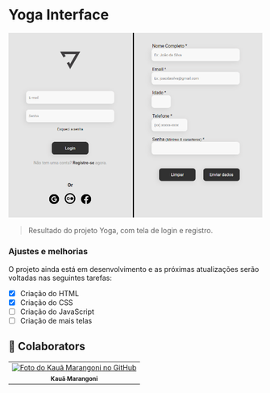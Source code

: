 # Yoga Interface

<img src="./assets/image-example.png" alt="imagem de exemplo" width="580px;">

> Resultado do projeto Yoga, com tela de login e registro.

### Ajustes e melhorias

O projeto ainda está em desenvolvimento e as próximas atualizações serão voltadas nas seguintes tarefas:

- [x] Criação do HTML
- [x] Criação do CSS
- [ ] Criação do JavaScript
- [ ] Criação de mais telas

## 🤝 Colaborators

<table>
  <tr>
    <td align="center">
      <a href="https://github.com/Kaua-Marangoni">
        <img src="https://avatars.githubusercontent.com/u/67929579?v=4" width="100px;" alt="Foto do Kauã Marangoni no GitHub"/><br>
        <sub>
          <b>Kauã Marangoni</b>
        </sub>
      </a>
    </td>
  </tr>
</table>
